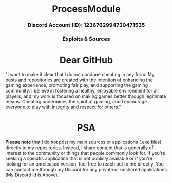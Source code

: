 <h1 align = "center">
  ProcessModule
</h1>
<h3 align = "center">Discord Account (ID): 1236762994730471535</h1>
<h3 align = "center">Exploits & Sources </h1>

<h1 align = "center">
  Dear GitHub
</h1>

"I want to make it clear that I do not condone cheating in any form. My posts and repositories are created with the intention of enhancing the gaming experience, promoting fair play, and supporting the gaming community. I believe in fostering a healthy, enjoyable environment for all players, and my work is focused on making games better through legitimate means. Cheating undermines the spirit of gaming, and I encourage everyone to play with integrity and respect for others."

<h1 align = "center">
  PSA
</h1>

**Please note** that I do not post my main sources or applications (.exe files) directly to my repositories. Instead, I share content that is generally of interest to the community or things that people commonly look for. If you're seeking a specific application that is not publicly available or if you're looking for an unreleased version, feel free to reach out to me directly. You can contact me through my Discord for any private or unshared applications (My Discord id is Above).
